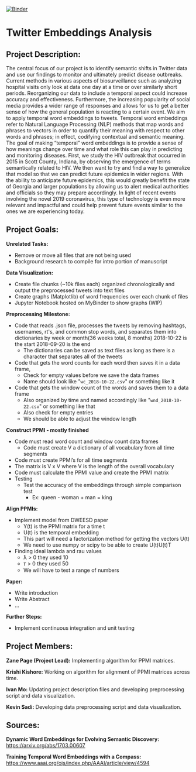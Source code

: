 [![Binder](https://mybinder.org/badge_logo.svg)](https://mybinder.org/v2/gh/quinngroup/Twitter-Embedding-Analysis/preprocessing-python?filepath=preprocessing%2FDatavis.ipynb)
# Twitter Embeddings Analysis

## Project Description:
The central focus of our project is to identify semantic shifts in Twitter data and use our findings to monitor and ultimately predict disease outbreaks. Current methods in various aspects of biosurveillance such as analyzing hospital visits only look at data one day at a time or over similarly short periods. Reorganizing our data to include a temporal aspect could increase accuracy and effectiveness. Furthermore, the increasing popularity of social media provides a wider range of responses and allows for us to get a better sense of how the general population is reacting to a certain event. We aim to apply temporal word embeddings to tweets. Temporal word embeddings refer to Natural Language Processing (NLP) methods that map words and phrases to vectors in order to quantify their meaning with respect to other words and phrases; in effect, codifying contextual and semantic meaning. The goal of making “temporal” word embeddings is to provide a sense of how meanings change over time and what role this can play in predicting and monitoring diseases. First, we study the HIV outbreak that occurred in 2015 in Scott County, Indiana, by observing the emergence of terms semantically related to HIV. We then want to try and find a way to generalize that model so that we can predict future epidemics in wider regions. With the ability to anticipate future epidemics, this would greatly benefit the state of Georgia and larger populations by allowing us to alert medical authorities and officials so they may prepare accordingly. In light of recent events involving the novel 2019 coronavirus, this type of technology is even more relevant and impactful and could help prevent future events similar to the ones we are experiencing today.

## Project Goals:

**Unrelated Tasks:**
 - Remove or move all files that are not being used
 - Background research to compile for intro portion of manuscript

**Data Visualization:**
 - Create file chunks (~10k files each) organized chronologically and output the preprocessed tweets into text files
 - Create graphs (Matplotlib) of word frequencies over each chunk of files
 - Jupyter Notebook hosted on MyBinder to show graphs (WIP)

**Preprocessing Milestone:**
 - Code that reads .json file, processes the tweets by removing hashtags, usernames, rt's, and common stop words, and separates them into dictionaries by week or month(36 weeks total, 8 months) 2018-10-22 is the start 2018-09-20 is the end
   - The dictionaries can be saved as text files as long as there is a character that separates all of the tweets
 - Code that gets the word counts for each word then saves it in a data frame,
   - Check for empty values before we save the data frames
   - Name should look like "`wc_2018-10-22.csv`" or something like it
 - Code that gets the window count of the words and saves them to a data frame
   - Also organized by time and named accordingly like "`wnd_2018-10-22.csv`" or something like that
   - Also check for empty entries
   - We should be able to adjust the window length
 
**Construct PPMI - mostly finished**
 - Code must read word count and window count data frames
   - Code must create V a dictionary of all vocabulary from all time segments
 - Code must create PPMI’s for all time segments
 - The matrix is V x V where V is the length of the overall vocabulary
 - Code must calculate the PPMI value and create the PPMI matrix
 - Testing
   - Test the accuracy of the embeddings through simple comparison test 
     - Ex: queen - woman + man = king
 
**Align PPMIs:**
 - Implement model from DWEESD paper
   - Y(t) is the PPMI matrix for a time t
   - U(t) is the temporal embedding
   - This part will need a factorization method for getting the vectors U(t)
   - We need to use numpy or scipy to be able to create U(t)U(t)T
 - Finding ideal lambda and rau values
   - ƛ > 0 they used 10
   - 𝜏 > 0 they used 50
   - We will have to test a range of numbers

**Paper:**
 - Write introduction
 - Write Abstract
 - ...

**Further Steps:**
 - Implement continuous integration and unit testing

## Project Members:

**Zane Page (Project Lead):** Implementing algorithm for PPMI matrices.

**Krishi Kishore:** Working on algorithm for alignment of PPMI matrices across time.

**Ivan Mo:** Updating project description files and developing preprocessing script and data visualization.

**Kevin Sadi:** Developing data preprocessing script and data visualization.

## Sources:

**Dynamic Word Embeddings for Evolving Semantic Discovery:**
https://arxiv.org/abs/1703.00607

**Training Temporal Word Embeddings with a Compass:**
https://www.aaai.org/ojs/index.php/AAAI/article/view/4594

